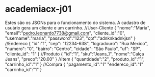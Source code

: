 # academiacx-j01
Estes são os JSONs para o funcionamento do sistema.
A cadastro de usuário gera um cliente e um carrinho.
//User-Cliente
     {
        "nome":"Maria",
        "email":"pedro.leonardo7738@gmail.com",
        "cliente_id":"0",
        "username":"maria",
        "password":"123",
        "cpf":"adnknkadnkjsn"
      }   
//Endereco
      {
        "id":"1",
        "cep": "12234-638",
        "logradouro": "Rua Mexico",
        "numero": "0",
        "bairro": "Centro",
        "cidade": "São Paulo",
        "uf": "SP",
        "cliente_id": "1"
      }
 //Produto
      {
        "id":"1",
        "sku":"Jeans_1",
        "nome":"Calça Jeans",
        "preco":"20.00"
      }
 //Item
     {
      "quantidade":"2",
      "produto_id":"1",
       "carrinho_id":"1"
     }
 //Compra
    {
         "pagamento_id":"1"
         "endereco_id":"1"
         "carrinho_id":"1"
    }
